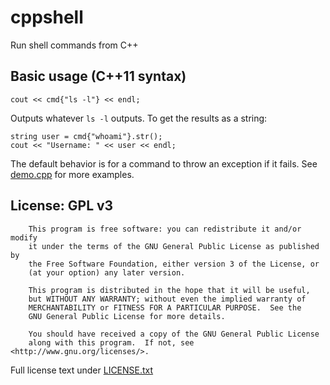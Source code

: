 # cppshell
Run shell commands from C++

## Basic usage (C++11 syntax)

```
cout << cmd{"ls -l"} << endl;
```
Outputs whatever `ls -l` outputs. To get the results as a string:

```
string user = cmd{"whoami"}.str();
cout << "Username: " << user << endl;
```

The default behavior is for a command to throw an exception if it fails. See [demo.cpp](./demo.cpp) for more examples.

## License: GPL v3
```
    This program is free software: you can redistribute it and/or modify
    it under the terms of the GNU General Public License as published by
    the Free Software Foundation, either version 3 of the License, or
    (at your option) any later version.

    This program is distributed in the hope that it will be useful,
    but WITHOUT ANY WARRANTY; without even the implied warranty of
    MERCHANTABILITY or FITNESS FOR A PARTICULAR PURPOSE.  See the
    GNU General Public License for more details.

    You should have received a copy of the GNU General Public License
    along with this program.  If not, see <http://www.gnu.org/licenses/>.

```
Full license text under [LICENSE.txt](./LICENSE.txt)
